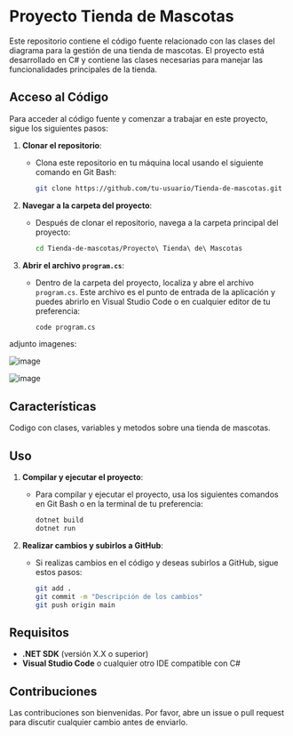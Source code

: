 # Proyecto Tienda de Mascotas

Este repositorio contiene el código fuente relacionado con las clases del diagrama para la gestión de una tienda de mascotas. El proyecto está desarrollado en C# y contiene las clases necesarias para manejar las funcionalidades principales de la tienda.

## Acceso al Código

Para acceder al código fuente y comenzar a trabajar en este proyecto, sigue los siguientes pasos:

1. **Clonar el repositorio**:
   - Clona este repositorio en tu máquina local usando el siguiente comando en Git Bash:

     ```bash
     git clone https://github.com/tu-usuario/Tienda-de-mascotas.git
     ```

2. **Navegar a la carpeta del proyecto**:
   - Después de clonar el repositorio, navega a la carpeta principal del proyecto:

     ```bash
     cd Tienda-de-mascotas/Proyecto\ Tienda\ de\ Mascotas
     ```

3. **Abrir el archivo `program.cs`**:
   - Dentro de la carpeta del proyecto, localiza y abre el archivo `program.cs`. Este archivo es el punto de entrada de la aplicación y puedes abrirlo en Visual Studio Code o en cualquier editor de tu preferencia:

     ```bash
     code program.cs
     ```
adjunto imagenes:

![image](https://github.com/user-attachments/assets/ab26bdf2-9ffd-4ccc-8736-960a04d05e33)

![image](https://github.com/user-attachments/assets/e3e94746-a4d0-4a09-8fc1-d578fb2e370c)


## Características

Codigo con clases, variables y metodos sobre una tienda de mascotas.

## Uso

1. **Compilar y ejecutar el proyecto**:
   - Para compilar y ejecutar el proyecto, usa los siguientes comandos en Git Bash o en la terminal de tu preferencia:

     ```bash
     dotnet build
     dotnet run
     ```

2. **Realizar cambios y subirlos a GitHub**:
   - Si realizas cambios en el código y deseas subirlos a GitHub, sigue estos pasos:

     ```bash
     git add .
     git commit -m "Descripción de los cambios"
     git push origin main
     ```

## Requisitos

- **.NET SDK** (versión X.X o superior)
- **Visual Studio Code** o cualquier otro IDE compatible con C#

## Contribuciones

Las contribuciones son bienvenidas. Por favor, abre un issue o pull request para discutir cualquier cambio antes de enviarlo.

